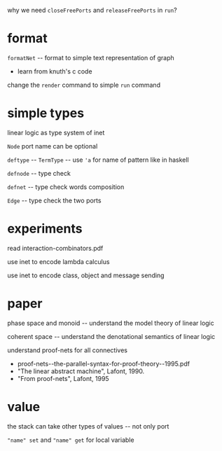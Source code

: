 why we need `closeFreePorts` and `releaseFreePorts` in `run`?

# format

`formatNet` -- format to simple text representation of graph

- learn from knuth's c code

change the `render` command to simple `run` command

# simple types

linear logic as type system of inet

`Node` port name can be optional

`deftype` -- `TermType` -- use `'a` for name of pattern like in haskell

`defnode` -- type check

`defnet` -- type check words composition

`Edge` -- type check the two ports

# experiments

read interaction-combinators.pdf

use inet to encode lambda calculus

use inet to encode class, object and message sending

# paper

phase space and monoid -- understand the model theory of linear logic

coherent space -- understand the denotational semantics of linear logic

understand proof-nets for all connectives

- proof-nets--the-parallel-syntax-for-proof-theory--1995.pdf
- "The linear abstract machine", Lafont, 1990.
- "From proof-nets", Lafont, 1995

# value

the stack can take other types of values -- not only port

`"name" set` and `"name" get` for local variable
